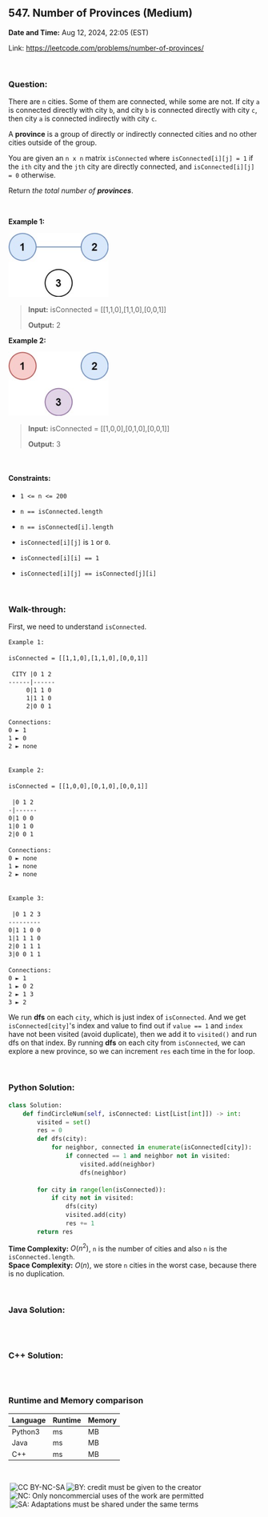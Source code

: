 ## 547. Number of Provinces (Medium)
**Date and Time:** Aug 12, 2024, 22:05 (EST)

Link: https://leetcode.com/problems/number-of-provinces/

<br>

### Question:
There are `n` cities. Some of them are connected, while some are not. If city `a` is connected directly with city `b`, and city `b` is connected directly with city `c`, then city `a` is connected indirectly with city `c`.

A **province** is a group of directly or indirectly connected cities and no other cities outside of the group.

You are given an `n x n` matrix `isConnected` where `isConnected[i][j] = 1` if the `ith` city and the `jth` city are directly connected, and `isConnected[i][j] = 0` otherwise.

Return _the total number of **provinces**_.

<br>

**Example 1:**

<img src="../images/547_1.jpg" width=200>

> **Input:** isConnected = [[1,1,0],[1,1,0],[0,0,1]]
> 
> **Output:** 2

**Example 2:**

<img src="../images/547_2.jpg" width=200>

> **Input:** isConnected = [[1,0,0],[0,1,0],[0,0,1]]
> 
> **Output:** 3

<br>

#### Constraints:
* `1 <= n <= 200`

* `n == isConnected.length`

* `n == isConnected[i].length`

* `isConnected[i][j]` is `1` or `0`.

* `isConnected[i][i] == 1`

* `isConnected[i][j] == isConnected[j][i]`

<br>

### Walk-through: 
First, we need to understand `isConnected`.

```
Example 1:

isConnected = [[1,1,0],[1,1,0],[0,0,1]]

 CITY |0 1 2
------|------
     0|1 1 0 
     1|1 1 0
     2|0 0 1

Connections:
0 ► 1
1 ► 0
2 ► none


Example 2:

isConnected = [[1,0,0],[0,1,0],[0,0,1]]

 |0 1 2
-|------
0|1 0 0 
1|0 1 0
2|0 0 1

Connections:
0 ► none
1 ► none
2 ► none


Example 3: 

 |0 1 2 3
---------
0|1 1 0 0 
1|1 1 1 0
2|0 1 1 1
3|0 0 1 1

Connections:
0 ► 1
1 ► 0 2
2 ► 1 3
3 ► 2
```

We run **dfs** on each `city`, which is just index of `isConnected`. And we get `isConnected[city]`'s index and value to find out if `value == 1` and `index` have not been visited (avoid duplicate), then we add it to `visited()` and run dfs on that index. By running **dfs** on each city from `isConnected`, we can explore a new province, so we can increment `res` each time in the for loop.

<br>

### Python Solution:
```python
class Solution:
    def findCircleNum(self, isConnected: List[List[int]]) -> int:
        visited = set()
        res = 0
        def dfs(city):
            for neighbor, connected in enumerate(isConnected[city]):
                if connected == 1 and neighbor not in visited:
                    visited.add(neighbor)
                    dfs(neighbor)

        for city in range(len(isConnected)):
            if city not in visited:
                dfs(city)
                visited.add(city)
                res += 1
        return res
```
**Time Complexity:** $O(n^2)$, `n` is the number of cities and also `n` is the `isConnected.length`. <br>
**Space Complexity:** $O(n)$, we store `n` cities in the worst case, because there is no duplication.

<br>

### Java Solution:
```java

```

<br>

### C++ Solution:
```cpp

```

<br>

### Runtime and Memory comparison
|Language|Runtime|Memory|
|---|---|---|
|Python3| ms| MB|
|Java   | ms| MB|
|C++    | ms| MB|

<br>

<img style="height:22px!important;margin-left:3px;vertical-align:text-bottom;" src="https://mirrors.creativecommons.org/presskit/icons/cc.svg?ref=chooser-v1" alt="CC BY-NC-SA" title="CC BY-NC-SA"><img style="height:22px!important;margin-left:3px;vertical-align:text-bottom;" src="https://mirrors.creativecommons.org/presskit/icons/by.svg?ref=chooser-v1" alt="BY: credit must be given to the creator" title="BY: credit must be given to the creator"><img style="height:22px!important;margin-left:3px;vertical-align:text-bottom;" src="https://mirrors.creativecommons.org/presskit/icons/nc.svg?ref=chooser-v1" alt="NC: Only noncommercial uses of the work are permitted" title="NC: Only noncommercial uses of the work are permitted"><img style="height:22px!important;margin-left:3px;vertical-align:text-bottom;" src="https://mirrors.creativecommons.org/presskit/icons/sa.svg?ref=chooser-v1" alt="SA: Adaptations must be shared under the same terms" title="SA: Adaptations must be shared under the same terms">